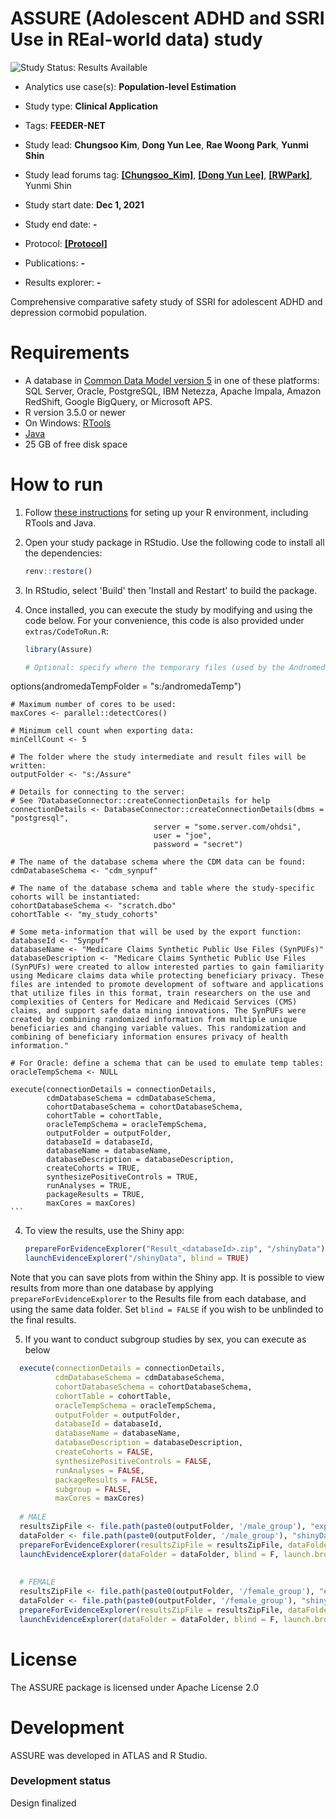 **ASSURE** (Adolescent ADHD and SSRI Use in REal-world data) study
==============================

<img src="https://img.shields.io/badge/Study%20Status-Results%20Available-yellow.svg" alt="Study Status: Results Available">

- Analytics use case(s): **Population-level Estimation**
- Study type: **Clinical Application**
- Tags: **FEEDER-NET**  

- Study lead: **Chungsoo Kim**, **Dong Yun Lee**, **Rae Woong Park**, **Yunmi Shin**
- Study lead forums tag: **[[Chungsoo_Kim]](https://forums.ohdsi.org/u/Chungsoo_Kim)**, **[[Dong Yun Lee]](https://forums.ohdsi.org/u/dy_lee)**, **[[RWPark]](https://forums.ohdsi.org/u/rwpark)**, Yunmi Shin
- Study start date: **Dec 1, 2021**
- Study end date: **-**
- Protocol: **[[Protocol]](https://github.com/ABMI/ASSURE/blob/master/documents/ASSURE_protocol_v1.0.pdf)**
- Publications: **-**
- Results explorer: **-**

Comprehensive comparative safety study of SSRI for adolescent ADHD and depression cormobid population.


Requirements
============

- A database in [Common Data Model version 5](https://github.com/OHDSI/CommonDataModel) in one of these platforms: SQL Server, Oracle, PostgreSQL, IBM Netezza, Apache Impala, Amazon RedShift, Google BigQuery, or Microsoft APS.
- R version 3.5.0 or newer
- On Windows: [RTools](http://cran.r-project.org/bin/windows/Rtools/)
- [Java](http://java.com)
- 25 GB of free disk space

How to run
==========
1. Follow [these instructions](https://ohdsi.github.io/Hades/rSetup.html) for seting up your R environment, including RTools and Java. 

2. Open your study package in RStudio. Use the following code to install all the dependencies:

	```r
	renv::restore()
	```

3. In RStudio, select 'Build' then 'Install and Restart' to build the package.

3. Once installed, you can execute the study by modifying and using the code below. For your convenience, this code is also provided under `extras/CodeToRun.R`:

	```r
	library(Assure)
	
	# Optional: specify where the temporary files (used by the Andromeda package) will be created:
  options(andromedaTempFolder = "s:/andromedaTemp")
	
	# Maximum number of cores to be used:
	maxCores <- parallel::detectCores()
	
	# Minimum cell count when exporting data:
	minCellCount <- 5
	
	# The folder where the study intermediate and result files will be written:
	outputFolder <- "s:/Assure"
	
	# Details for connecting to the server:
	# See ?DatabaseConnector::createConnectionDetails for help
	connectionDetails <- DatabaseConnector::createConnectionDetails(dbms = "postgresql",
									server = "some.server.com/ohdsi",
									user = "joe",
									password = "secret")
	
	# The name of the database schema where the CDM data can be found:
	cdmDatabaseSchema <- "cdm_synpuf"
	
	# The name of the database schema and table where the study-specific cohorts will be instantiated:
	cohortDatabaseSchema <- "scratch.dbo"
	cohortTable <- "my_study_cohorts"
	
	# Some meta-information that will be used by the export function:
	databaseId <- "Synpuf"
	databaseName <- "Medicare Claims Synthetic Public Use Files (SynPUFs)"
	databaseDescription <- "Medicare Claims Synthetic Public Use Files (SynPUFs) were created to allow interested parties to gain familiarity using Medicare claims data while protecting beneficiary privacy. These files are intended to promote development of software and applications that utilize files in this format, train researchers on the use and complexities of Centers for Medicare and Medicaid Services (CMS) claims, and support safe data mining innovations. The SynPUFs were created by combining randomized information from multiple unique beneficiaries and changing variable values. This randomization and combining of beneficiary information ensures privacy of health information."
	
	# For Oracle: define a schema that can be used to emulate temp tables:
	oracleTempSchema <- NULL
	
	execute(connectionDetails = connectionDetails,
            cdmDatabaseSchema = cdmDatabaseSchema,
            cohortDatabaseSchema = cohortDatabaseSchema,
            cohortTable = cohortTable,
            oracleTempSchema = oracleTempSchema,
            outputFolder = outputFolder,
            databaseId = databaseId,
            databaseName = databaseName,
            databaseDescription = databaseDescription,
            createCohorts = TRUE,
            synthesizePositiveControls = TRUE,
            runAnalyses = TRUE,
            packageResults = TRUE,
            maxCores = maxCores)
	```

4. To view the results, use the Shiny app:

	```r
	prepareForEvidenceExplorer("Result_<databaseId>.zip", "/shinyData")
	launchEvidenceExplorer("/shinyData", blind = TRUE)
	```
  
  Note that you can save plots from within the Shiny app. It is possible to view results from more than one database by applying `prepareForEvidenceExplorer` to the Results file from each database, and using the same data folder. Set `blind = FALSE` if you wish to be unblinded to the final results.
  
5. If you want to conduct subgroup studies by sex, you can execute as below

  ```r
    execute(connectionDetails = connectionDetails,
            cdmDatabaseSchema = cdmDatabaseSchema,
            cohortDatabaseSchema = cohortDatabaseSchema,
            cohortTable = cohortTable,
            oracleTempSchema = oracleTempSchema,
            outputFolder = outputFolder,
            databaseId = databaseId,
            databaseName = databaseName,
            databaseDescription = databaseDescription,
            createCohorts = FALSE,
            synthesizePositiveControls = FALSE,
            runAnalyses = FALSE,
            packageResults = FALSE,
            subgroup = FALSE,
            maxCores = maxCores)
    
    # MALE
    resultsZipFile <- file.path(paste0(outputFolder, '/male_group'), "export", paste0("Results_", databaseId, ".zip"))
    dataFolder <- file.path(paste0(outputFolder, '/male_group'), "shinyData")
    prepareForEvidenceExplorer(resultsZipFile = resultsZipFile, dataFolder = dataFolder)
    launchEvidenceExplorer(dataFolder = dataFolder, blind = F, launch.browser = T)
    
    
    # FEMALE
    resultsZipFile <- file.path(paste0(outputFolder, '/female_group'), "export", paste0("Results_", databaseId, ".zip"))
    dataFolder <- file.path(paste0(outputFolder, '/female_group'), "shinyData")
    prepareForEvidenceExplorer(resultsZipFile = resultsZipFile, dataFolder = dataFolder)
    launchEvidenceExplorer(dataFolder = dataFolder, blind = F, launch.browser = T)
  ```

License
=======
The ASSURE package is licensed under Apache License 2.0

Development
===========
ASSURE was developed in ATLAS and R Studio.

### Development status

Design finalized
